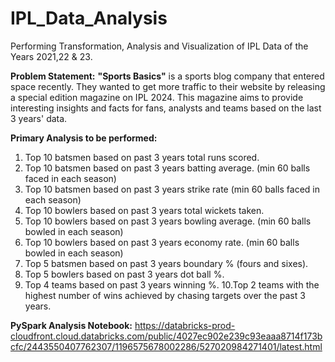 # IPL_Data_Analysis
Performing Transformation, Analysis and Visualization of IPL Data of the Years 2021,22 &amp; 23.


**Problem Statement:**
**"Sports Basics"** is a sports blog company that entered space recently. They wanted to get more traffic to their website by releasing a special edition magazine on IPL 2024. This magazine aims to provide interesting insights and facts for fans, analysts and teams based on the last 3 years' data.



 **Primary Analysis to be performed:**
 1. Top 10 batsmen based on past 3 years total runs scored.
 2. Top 10 batsmen based on past 3 years batting average. (min 60 balls faced in each season)
 3. Top 10 batsmen based on past 3 years strike rate (min 60 balls faced in each season)
 4. Top 10 bowlers based on past 3 years total wickets taken.
 5. Top 10 bowlers based on past 3 years bowling average. (min 60 balls bowled in each season)
 6. Top 10 bowlers based on past 3 years economy rate. (min 60 balls bowled in each season)
 7. Top 5 batsmen based on past 3 years boundary % (fours and sixes).
 8. Top 5 bowlers based on past 3 years dot ball %.
 9. Top 4 teams based on past 3 years winning %.
 10.Top 2 teams with the highest number of wins achieved by chasing targets over the past 3 years.


**PySpark Analysis Notebook:** https://databricks-prod-cloudfront.cloud.databricks.com/public/4027ec902e239c93eaaa8714f173bcfc/2443550407762307/1196575678002286/527020984271401/latest.html

